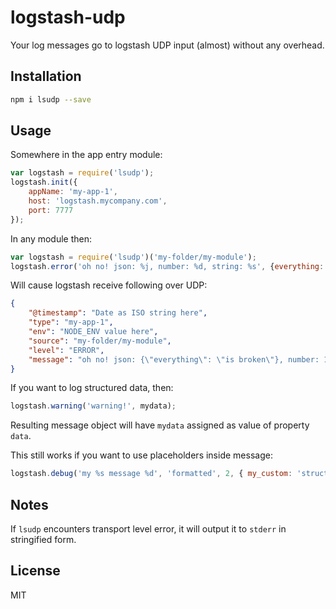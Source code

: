 # logstash-udp

Your log messages go to logstash UDP input (almost) without any overhead.

## Installation

```bash
npm i lsudp --save
```

## Usage

Somewhere in the app entry module:

```js
var logstash = require('lsudp');
logstash.init({
	appName: 'my-app-1',
	host: 'logstash.mycompany.com',
	port: 7777
});
```

In any module then:

```js
var logstash = require('lsudp')('my-folder/my-module');
logstash.error('oh no! json: %j, number: %d, string: %s', {everything: 'is broken'}, 1000, 'times');
```

Will cause logstash receive following over UDP:

```json
{
	"@timestamp": "Date as ISO string here",
	"type": "my-app-1",
	"env": "NODE_ENV value here",
	"source": "my-folder/my-module",
	"level": "ERROR",
	"message": "oh no! json: {\"everything\": \"is broken\"}, number: 1000, string: times"
}
```

If you want to log structured data, then:

```js
logstash.warning('warning!', mydata);
```

Resulting message object will have `mydata` assigned as value of property `data`.

This still works if you want to use placeholders inside message:

```js
logstash.debug('my %s message %d', 'formatted', 2, { my_custom: 'structured data' });
```

## Notes

If `lsudp` encounters transport level error, it will output it to `stderr` in stringified form.

## License

MIT
